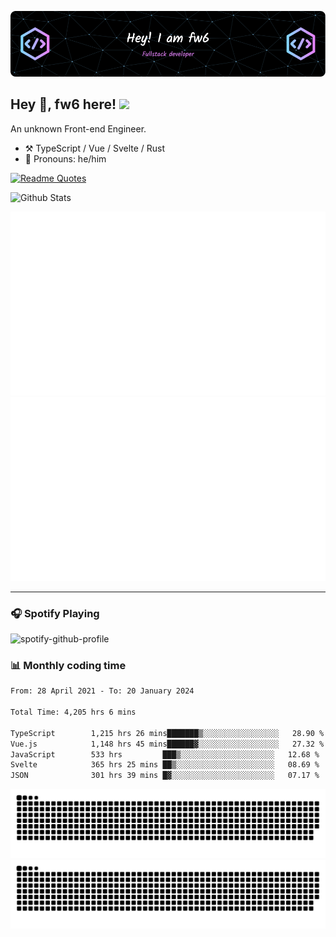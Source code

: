 ![Header](github-header-image.png)

## Hey 👋, fw6 here! <img src="https://github.githubassets.com/images/mona-whisper.gif" height="24" />


An unknown Front-end Engineer.

-   :hammer_and_pick: TypeScript / Vue / Svelte / Rust
-   :man: Pronouns: he/him


[![Readme Quotes](https://quotes-github-readme.vercel.app/api?type=horizontal&theme=algolia)](https://github.com/piyushsuthar/github-readme-quotes)



![Github Stats](https://github-readme-stats.vercel.app/api?username=fw6&bg_color=30,e96443,904e95&title_color=fff&text_color=fff)

![](https://raw.githubusercontent.com/fw6/github-stats-transparent/output/generated/overview.svg)
![](https://raw.githubusercontent.com/fw6/github-stats-transparent/output/generated/languages.svg)


---

### 🎧 Spotify Playing

<!-- ![spotify-github-profile](/img/default.svg) -->

![spotify-github-profile](https://spotify-github-profile.vercel.app/api/view.svg?uid=r6wn4hdvypv0lkzyrj0e0pjct&cover_image=true&theme=default&show_offline=true&background_color=9a10ad&interchange=true&bar_color_cover=true)



### :bar_chart: Monthly coding time 

<!--START_SECTION:waka-->

```txt
From: 28 April 2021 - To: 20 January 2024

Total Time: 4,205 hrs 6 mins

TypeScript        1,215 hrs 26 mins███████▒░░░░░░░░░░░░░░░░░   28.90 %
Vue.js            1,148 hrs 45 mins██████▓░░░░░░░░░░░░░░░░░░   27.32 %
JavaScript        533 hrs         ███▒░░░░░░░░░░░░░░░░░░░░░   12.68 %
Svelte            365 hrs 25 mins ██▒░░░░░░░░░░░░░░░░░░░░░░   08.69 %
JSON              301 hrs 39 mins █▓░░░░░░░░░░░░░░░░░░░░░░░   07.17 %
```

<!--END_SECTION:waka-->




![github contribution grid snake animation](https://raw.githubusercontent.com/platane/platane/output/github-contribution-grid-snake-dark.svg#gh-dark-mode-only)![github contribution grid snake animation](https://raw.githubusercontent.com/platane/platane/output/github-contribution-grid-snake.svg#gh-light-mode-only)
